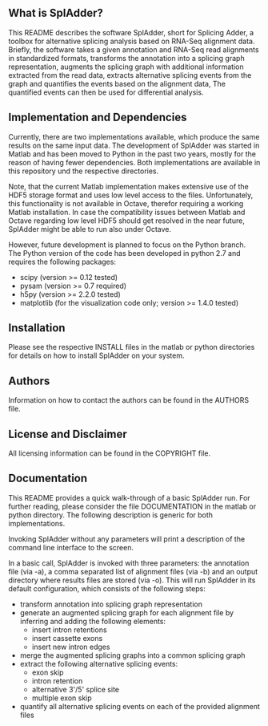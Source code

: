 What is SplAdder?
-----------------

This README describes the software SplAdder, short for Splicing Adder, a toolbox
for alternative splicing analysis based on RNA-Seq alignment data. Briefly, the
software takes a given annotation and RNA-Seq read alignments in standardized
formats, transforms the annotation into a splicing graph representation,
augments the splicing graph with additional information extracted from the read data,
extracts alternative splicing events from the graph and quantifies the events
based on the alignment data, The quantified events can then be used for
differential analysis.

Implementation and Dependencies
-------------------------------

Currently, there are two implementations available, which produce the same
results on the same input data. The development of SplAdder was started in
Matlab and has been moved to Python in the past two years, mostly for the reason
of having fewer dependencies. Both implementations are available in this
repository und the respective directories.

Note, that the current Matlab implementation makes extensive use of the HDF5
storage format and uses low level access to the files. Unfortunately, this
functionality is not available in Octave, therefor requiring a working Matlab
installation. In case the compatibility issues between Matlab and Octave
regarding low level HDF5 should get resolved in the near future, SplAdder might
be able to run also under Octave.

However, future development is planned to focus on the Python branch. The Python
version of the code has been developed in python 2.7 and requires the following
packages:
* scipy (version >= 0.12 tested)
* pysam (version >= 0.7 required)
* h5py (version >= 2.2.0 tested)
* matplotlib (for the visualization code only; version >= 1.4.0 tested)

Installation
------------

Please see the respective INSTALL files in the matlab or python directories for
details on how to install SplAdder on your system. 

Authors
-------

Information on how to contact the authors can be found in the AUTHORS file.

License and Disclaimer
----------------------

All licensing information can be found in the COPYRIGHT file.

Documentation
-------------

This README provides a quick walk-through of a basic SplAdder run. For further
reading, please consider the file DOCUMENTATION in the matlab or python
directory. The following description is generic for both implementations.

Invoking SplAdder without any parameters will print a description of the
command line interface to the screen.

In a basic call, SplAdder is invoked with three parameters: the annotation file
(via -a), a comma separated list of alignment files (via -b) and an output
directory where results files are stored (via -o). This will run SplAdder in its
default configuration, which consists of the following steps:

* transform annotation into splicing graph representation
* generate an augmented splicing graph for each alignment file by inferring and
  adding the following elements:
    - insert intron retentions
    - insert cassette exons
    - insert new intron edges
* merge the augmented splicing graphs into a common splicing graph
* extract the following alternative splicing events:
    - exon skip
    - intron retention
    - alternative 3'/5' splice site
    - multiple exon skip
* quantify all alternative splicing events on each of the provided alignment
  files
